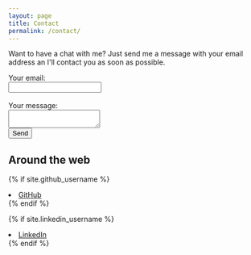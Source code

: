 ```yaml
---
layout: page
title: Contact
permalink: /contact/
---
```


<!-- <div id="contact">
  <div id="contact-form">
          <form action="https://formspree.io/xoqpqdnj" method="POST">
          <input type="hidden" name="_subject" value="Contact request from personal website" />
          <input type="email" name="_replyto" placeholder="Your email" required>
          <textarea name="message" placeholder="Type your message" required></textarea>
          <button type="submit">Send</button>
      </form>
  </div>
</div> -->

Want to have a chat with me? Just send me a message with your email address an I'll contact you as soon as possible.

<form
  action="https://formspree.io/xoqpqdnj"
  method="POST"
>
  <label>
    Your email:
    <br>
    <input type="text" name="_replyto">
  </label>
  <br>
  <label>
    <br>
    Your message:
    <br>
    <textarea name="message"></textarea>
  </label>
  <br>
  <button type="submit">Send</button>
</form>

## Around the web

{% if site.github_username %}
  <li>
    <a href="https://github.com/{{ site.github_username }}">
      <i class="fa fa-github"></i> GitHub
    </a>
  </li>
{% endif %}

{% if site.linkedin_username %}
  <li>
    <a href="https://linkedin.com/in/{{ site.linkedin_username }}">
      <i class="fa fa-linkedin"></i> LinkedIn
    </a>
  </li>
{% endif %}

<br>
<br>
<br>